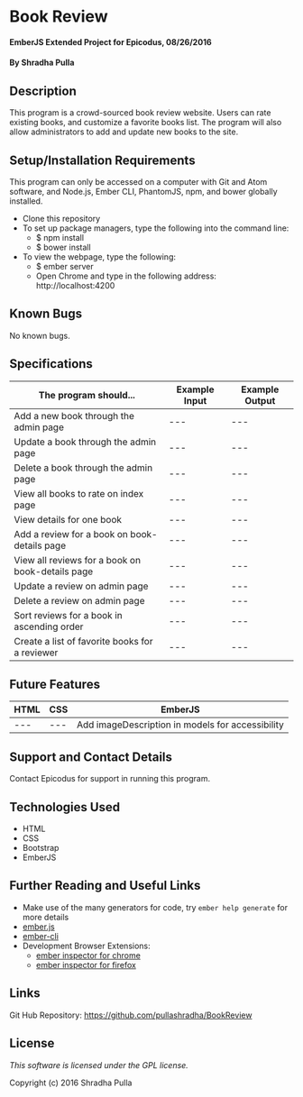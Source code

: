 # Book Review

#### EmberJS Extended Project for Epicodus, 08/26/2016

#### By Shradha Pulla

## Description

This program is a crowd-sourced book review website. Users can rate existing books, and customize a favorite books list. The program will also allow administrators to add and update new books to the site.

## Setup/Installation Requirements

This program can only be accessed on a computer with Git and Atom software, and Node.js, Ember CLI, PhantomJS, npm, and bower globally installed.

* Clone this repository
* To set up package managers, type the following into the command line:
  * $ npm install
  * $ bower install
* To view the webpage, type the following:
  * $ ember server
  * Open Chrome and type in the following address: http://localhost:4200

## Known Bugs

No known bugs.

## Specifications

The program should... | Example Input | Example Output
----- | ----- | -----
Add a new book through the admin page | --- | ---
Update a book through the admin page | --- | ---
Delete a book through the admin page | --- | ---
View all books to rate on index page | --- | ---
View details for one book | --- | ---
Add a review for a book on book-details page | --- | ---
View all reviews for a book on book-details page | --- | ---
Update a review on admin page | --- | ---
Delete a review on admin page | --- | ---
Sort reviews for a book in ascending order | --- | ---
Create a list of favorite books for a reviewer | --- | ---

## Future Features

HTML | CSS | EmberJS
----- | ----- | -----
--- | --- | Add imageDescription in models for accessibility

## Support and Contact Details

Contact Epicodus for support in running this program.

## Technologies Used

* HTML
* CSS
* Bootstrap
* EmberJS

## Further Reading and Useful Links

* Make use of the many generators for code, try `ember help generate` for more details
* [ember.js](http://emberjs.com/)
* [ember-cli](http://ember-cli.com/)
* Development Browser Extensions:
  * [ember inspector for chrome](https://chrome.google.com/webstore/detail/ember-inspector/bmdblncegkenkacieihfhpjfppoconhi)
  * [ember inspector for firefox](https://addons.mozilla.org/en-US/firefox/addon/ember-inspector/)

## Links

Git Hub Repository: https://github.com/pullashradha/BookReview

## License

*This software is licensed under the GPL license.*

Copyright (c) 2016 Shradha Pulla
